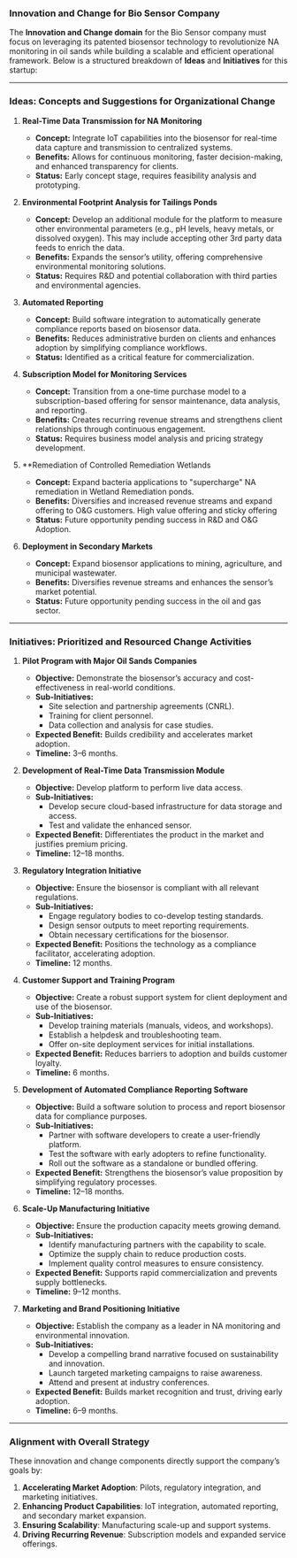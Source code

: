 ### **Innovation and Change for Bio Sensor Company**

The **Innovation and Change domain** for the Bio Sensor company must focus on leveraging its patented biosensor technology to revolutionize NA monitoring in oil sands while building a scalable and efficient operational framework. Below is a structured breakdown of **Ideas** and **Initiatives** for this startup:

---

### **Ideas: Concepts and Suggestions for Organizational Change**

1. **Real-Time Data Transmission for NA Monitoring**
    - **Concept:** Integrate IoT capabilities into the biosensor for real-time data capture and transmission to centralized systems.
    - **Benefits:** Allows for continuous monitoring, faster decision-making, and enhanced transparency for clients.
    - **Status:** Early concept stage, requires feasibility analysis and prototyping.
    
1. **Environmental Footprint Analysis for Tailings Ponds**
    - **Concept:** Develop an additional module for the platform to measure other environmental parameters (e.g., pH levels, heavy metals, or dissolved oxygen). This may include accepting other 3rd party data feeds to enrich the data.
    - **Benefits:** Expands the sensor’s utility, offering comprehensive environmental monitoring solutions.
    - **Status:** Requires R&D and potential collaboration with third parties and environmental agencies.
    
1. **Automated Reporting**
    - **Concept:** Build software integration to automatically generate compliance reports based on biosensor data.
    - **Benefits:** Reduces administrative burden on clients and enhances adoption by simplifying compliance workflows.
    - **Status:** Identified as a critical feature for commercialization.
    
1. **Subscription Model for Monitoring Services**
    - **Concept:** Transition from a one-time purchase model to a subscription-based offering for sensor maintenance, data analysis, and reporting.
    - **Benefits:** Creates recurring revenue streams and strengthens client relationships through continuous engagement.
    - **Status:** Requires business model analysis and pricing strategy development.
    
1. **Remediation of Controlled Remediation Wetlands
	 - **Concept:** Expand bacteria applications to "supercharge" NA remediation in Wetland Remediation ponds.
    - **Benefits:** Diversifies and increased revenue streams and expand offering to O&G customers. High value offering and sticky offering
    - **Status:** Future opportunity pending success in R&D and O&G Adoption.

2. **Deployment in Secondary Markets**
    - **Concept:** Expand biosensor applications to mining, agriculture, and municipal wastewater.
    - **Benefits:** Diversifies revenue streams and enhances the sensor’s market potential.
    - **Status:** Future opportunity pending success in the oil and gas sector.


---

### **Initiatives: Prioritized and Resourced Change Activities**

1. **Pilot Program with Major Oil Sands Companies**
    - **Objective:** Demonstrate the biosensor’s accuracy and cost-effectiveness in real-world conditions.
    - **Sub-Initiatives:**
        - Site selection and partnership agreements (CNRL).
        - Training for client personnel.
        - Data collection and analysis for case studies.
    - **Expected Benefit:** Builds credibility and accelerates market adoption.
    - **Timeline:** 3–6 months.
    
1. **Development of Real-Time Data Transmission Module**
    - **Objective:** Develop platform to perform live data access.
    - **Sub-Initiatives:**
        - Develop secure cloud-based infrastructure for data storage and access.
        - Test and validate the enhanced sensor.
    - **Expected Benefit:** Differentiates the product in the market and justifies premium pricing.
    - **Timeline:** 12–18 months.
3. **Regulatory Integration Initiative**
    
    - **Objective:** Ensure the biosensor is compliant with all relevant regulations.
    - **Sub-Initiatives:**
        - Engage regulatory bodies to co-develop testing standards.
        - Design sensor outputs to meet reporting requirements.
        - Obtain necessary certifications for the biosensor.
    - **Expected Benefit:** Positions the technology as a compliance facilitator, accelerating adoption.
    - **Timeline:** 12 months.
4. **Customer Support and Training Program**
    
    - **Objective:** Create a robust support system for client deployment and use of the biosensor.
    - **Sub-Initiatives:**
        - Develop training materials (manuals, videos, and workshops).
        - Establish a helpdesk and troubleshooting team.
        - Offer on-site deployment services for initial installations.
    - **Expected Benefit:** Reduces barriers to adoption and builds customer loyalty.
    - **Timeline:** 6 months.
5. **Development of Automated Compliance Reporting Software**
    
    - **Objective:** Build a software solution to process and report biosensor data for compliance purposes.
    - **Sub-Initiatives:**
        - Partner with software developers to create a user-friendly platform.
        - Test the software with early adopters to refine functionality.
        - Roll out the software as a standalone or bundled offering.
    - **Expected Benefit:** Strengthens the biosensor’s value proposition by simplifying regulatory processes.
    - **Timeline:** 12–18 months.
6. **Scale-Up Manufacturing Initiative**
    
    - **Objective:** Ensure the production capacity meets growing demand.
    - **Sub-Initiatives:**
        - Identify manufacturing partners with the capability to scale.
        - Optimize the supply chain to reduce production costs.
        - Implement quality control measures to ensure consistency.
    - **Expected Benefit:** Supports rapid commercialization and prevents supply bottlenecks.
    - **Timeline:** 9–12 months.
7. **Marketing and Brand Positioning Initiative**
    
    - **Objective:** Establish the company as a leader in NA monitoring and environmental innovation.
    - **Sub-Initiatives:**
        - Develop a compelling brand narrative focused on sustainability and innovation.
        - Launch targeted marketing campaigns to raise awareness.
        - Attend and present at industry conferences.
    - **Expected Benefit:** Builds market recognition and trust, driving early adoption.
    - **Timeline:** 6–9 months.

---

### **Alignment with Overall Strategy**

These innovation and change components directly support the company’s goals by:

1. **Accelerating Market Adoption**: Pilots, regulatory integration, and marketing initiatives.
2. **Enhancing Product Capabilities**: IoT integration, automated reporting, and secondary market expansion.
3. **Ensuring Scalability**: Manufacturing scale-up and support systems.
4. **Driving Recurring Revenue**: Subscription models and expanded service offerings.